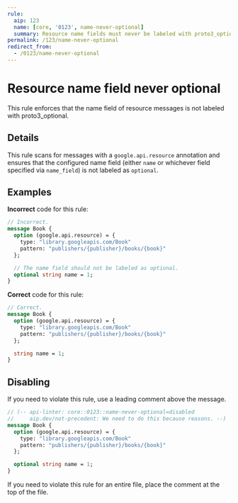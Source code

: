 ```yaml
---
rule:
  aip: 123
  name: [core, '0123', name-never-optional]
  summary: Resource name fields must never be labeled with proto3_optional.
permalink: /123/name-never-optional
redirect_from:
  - /0123/name-never-optional
---
```


# Resource name field never optional

This rule enforces that the name field of resource messages is not labeled with
proto3_optional.

## Details

This rule scans for messages with a `google.api.resource` annotation and ensures
that the configured name field (either `name` or whichever field specified via
`name_field`) is not labeled as `optional`.

## Examples

**Incorrect** code for this rule:

```proto
// Incorrect.
message Book {
  option (google.api.resource) = {
    type: "library.googleapis.com/Book"
    pattern: "publishers/{publisher}/books/{book}"
  };

  // The name field should not be labeled as optional.
  optional string name = 1;
}
```

**Correct** code for this rule:

```proto
// Correct.
message Book {
  option (google.api.resource) = {
    type: "library.googleapis.com/Book"
    pattern: "publishers/{publisher}/books/{book}"
  };

  string name = 1;
}
```

## Disabling

If you need to violate this rule, use a leading comment above the message.

```proto
// (-- api-linter: core::0123::name-never-optional=disabled
//     aip.dev/not-precedent: We need to do this because reasons. --)
message Book {
  option (google.api.resource) = {
    type: "library.googleapis.com/Book"
    pattern: "publishers/{publisher}/books/{book}"
  };

  optional string name = 1;
}
```

If you need to violate this rule for an entire file, place the comment at the
top of the file.

[aip.dev/not-precedent]: https://aip.dev/not-precedent
